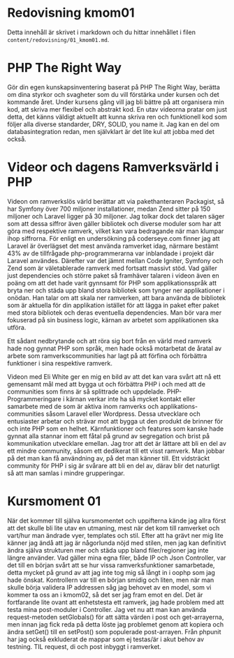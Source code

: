 ---
---
Redovisning kmom01
=========================

Detta innehåll är skrivet i markdown och du hittar innehållet i filen `content/redovisning/01_kmom01.md`.

PHP The Right Way
=================
Gör din egen kunskapsinventering baserat på PHP The Right Way, berätta om dina styrkor och svagheter som du vill förstärka under kursen och det kommande året.
Under kursens gång vill jag bli bättre på att organisera min kod, att skriva mer flexibel och abstrakt kod. En utav videorna pratar om just detta, det känns väldigt aktuellt att kunna skriva ren och funktionell kod som följer alla diverse standarder, DRY, SOLID, you name it. Jag kan en del om databasintegration redan, men självklart är det lite kul att jobba med det också.

Videor och dagens Ramverksvärld i PHP
=====================================

Videon om ramverkslös värld berättar att via pakethanteraren Packagist, så har Symfony över 700 miljoner installationer, medan Zend sitter på 150 miljoner och Laravel ligger på 30 miljoner. Jag tolkar dock det talaren säger som att dessa siffror även gäller bibliotek och diverse moduler som har att göra med respektive ramverk, vilket kan vara bedragande när man klumpar ihop siffrorna. För enligt en undersökning på coderseye.com finner jag att Laravel är överlägset det mest använda ramverket idag, närmare bestämt 43% av de tillfrågade php-programmerarna var inblandade i projekt där Laravel användes. Därefter var det jämnt mellan Code Igniter, Symfony och Zend som är väletablerade ramverk med fortsatt massivt stöd.
Vad gäller just dependencies och större paket så framhäver talaren i videon även en poäng om att det hade varit gynnsamt för PHP som applikationsspråk att bryta ner och städa upp bland stora bibliotek som tynger ner applikationer i onödan. Han talar om att skala ner ramverken, att bara använda de bibliotek som är aktuella för din applikation istället för att lägga in paket efter paket med stora bibliotek och deras eventuella dependencies. Man bör vara mer fokuserad på sin business logic, kärnan av arbetet som applikationen ska utföra.

Ett sådant nedbrytande och att röra sig bort från en värld med ramverk hade nog gynnat PHP som språk, men hade också motarbetat de åratal av arbete som ramverkscommunities har lagt på att förfina och förbättra funktioner i sina respektive ramverk.

Videon med Eli White ger en mig en bild av att det kan vara svårt att nå ett gemensamt mål med att bygga ut och förbättra PHP i och med att de communities som finns är så splittrade och uppdelade. PHP-Programmeringare i kärnan verkar inte ha så mycket kontakt eller samarbete med de som är aktiva inom ramverks och applikations-communities såsom Laravel eller Wordpress. Dessa utvecklare och entusiaster arbetar och strävar mot att bygga ut den produkt de brinner för och inte PHP som en helhet. Kärnfunktioner och features som kanske hade gynnat alla stannar inom ett fåtal på grund av segregation och brist på kommunikation utvecklare emellan. Jag tror att det är lättare att bli en del av ett mindre community, såsom ett dedikerat till ett visst ramverk. Man jobbar på det man kan få användning av, på det man känner till. Ett vidsträckt community för PHP i sig är svårare att bli en del av, därav blir det naturligt så att man samlas i mindre grupperingar.

Kursmoment 01
=============
När det kommer till själva kursmomentet och uppifterna kände jag allra först att det skulle bli lite utav en utmaning, mest när det kom till ramverket och vart/hur man ändrade vyer, templates och stil. Efter att ha grävt ner mig lite känner jag ändå att jag är någorlunda nöjd med stilen, men jag kan definitivt ändra själva strukturen mer och städa upp bland filer/regioner jag inte längre använder. Vad gäller mina egna filer, både IP och Json Controller, var det till en början svårt att se hur vissa ramverksfunktioner samarbetade, detta mycket på grund av att jag inte tog mig så långt in i oophp som jag hade önskat. Kontrollern var till en början smidig och liten, men när man skulle börja validera IP addressen såg jag behovet av en model, som vi kommer ta oss an i kmom02, så det ser jag fram emot en del.
Det är fortfarande lite ovant att enhetstesta ett ramverk, jag hade problem med att testa mina post-moduler i Controller. Jag vet nu att man kan använda request-metoden setGlobals() för att sätta värden i post och get-arrayerna, men innan jag fick reda på detta löste jag problemet genom att kopiera och ändra setGet() till en setPost() som populerade post-arrayen. Från phpunit har jag också exkluderat de mappar som ej testas/är i akut behov av testning.
TIL request, di och post inbyggt i ramverket.
